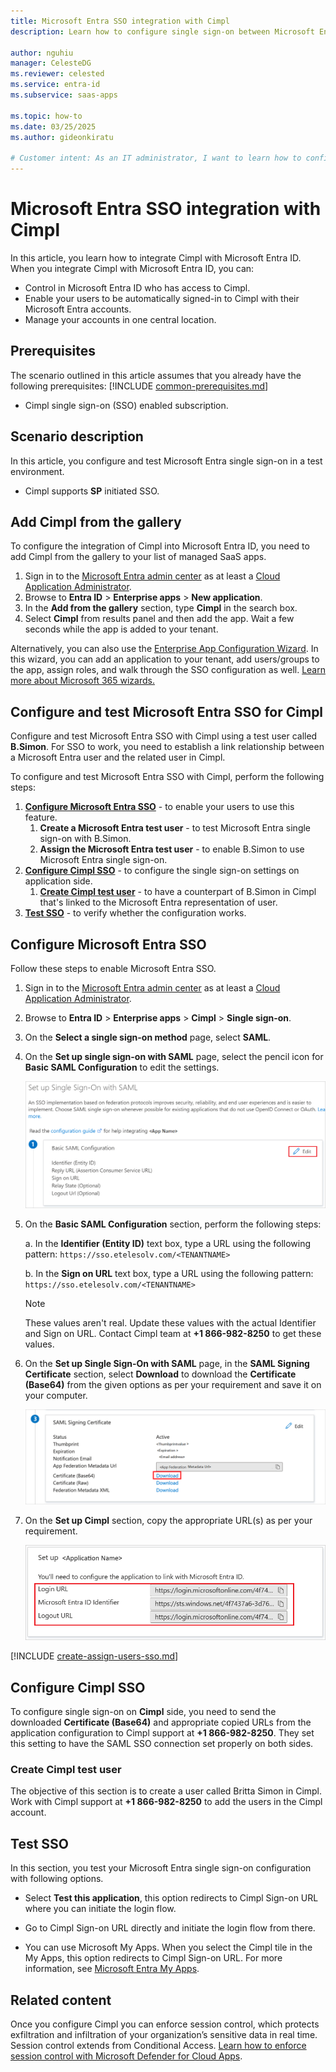 ```yaml
---
title: Microsoft Entra SSO integration with Cimpl
description: Learn how to configure single sign-on between Microsoft Entra ID and Cimpl.

author: nguhiu
manager: CelesteDG
ms.reviewer: celested
ms.service: entra-id
ms.subservice: saas-apps

ms.topic: how-to
ms.date: 03/25/2025
ms.author: gideonkiratu

# Customer intent: As an IT administrator, I want to learn how to configure single sign-on between Microsoft Entra ID and Cimpl so that I can control who has access to Cimpl, enable automatic sign-in with Microsoft Entra accounts, and manage my accounts in one central location.
---
```

# Microsoft Entra SSO integration with Cimpl

In this article,  you learn how to integrate Cimpl with Microsoft Entra ID. When you integrate Cimpl with Microsoft Entra ID, you can:

* Control in Microsoft Entra ID who has access to Cimpl.
* Enable your users to be automatically signed-in to Cimpl with their Microsoft Entra accounts.
* Manage your accounts in one central location.

## Prerequisites
The scenario outlined in this article assumes that you already have the following prerequisites:
[!INCLUDE [common-prerequisites.md](~/identity/saas-apps/includes/common-prerequisites.md)]
* Cimpl single sign-on (SSO) enabled subscription.

## Scenario description

In this article,  you configure and test Microsoft Entra single sign-on in a test environment.

* Cimpl supports **SP** initiated SSO.

## Add Cimpl from the gallery

To configure the integration of Cimpl into Microsoft Entra ID, you need to add Cimpl from the gallery to your list of managed SaaS apps.

1. Sign in to the [Microsoft Entra admin center](https://entra.microsoft.com) as at least a [Cloud Application Administrator](~/identity/role-based-access-control/permissions-reference.md#cloud-application-administrator).
1. Browse to **Entra ID** > **Enterprise apps** > **New application**.
1. In the **Add from the gallery** section, type **Cimpl** in the search box.
1. Select **Cimpl** from results panel and then add the app. Wait a few seconds while the app is added to your tenant.

 Alternatively, you can also use the [Enterprise App Configuration Wizard](https://portal.office.com/AdminPortal/home?Q=Docs#/azureadappintegration). In this wizard, you can add an application to your tenant, add users/groups to the app, assign roles, and walk through the SSO configuration as well. [Learn more about Microsoft 365 wizards.](/microsoft-365/admin/misc/azure-ad-setup-guides)

<a name='configure-and-test-azure-ad-sso-for-cimpl'></a>

## Configure and test Microsoft Entra SSO for Cimpl

Configure and test Microsoft Entra SSO with Cimpl using a test user called **B.Simon**. For SSO to work, you need to establish a link relationship between a Microsoft Entra user and the related user in Cimpl.

To configure and test Microsoft Entra SSO with Cimpl, perform the following steps:

1. **[Configure Microsoft Entra SSO](#configure-azure-ad-sso)** - to enable your users to use this feature.
    1. **Create a Microsoft Entra test user** - to test Microsoft Entra single sign-on with B.Simon.
    1. **Assign the Microsoft Entra test user** - to enable B.Simon to use Microsoft Entra single sign-on.
1. **[Configure Cimpl SSO](#configure-cimpl-sso)** - to configure the single sign-on settings on application side.
    1. **[Create Cimpl test user](#create-cimpl-test-user)** - to have a counterpart of B.Simon in Cimpl that's linked to the Microsoft Entra representation of user.
1. **[Test SSO](#test-sso)** - to verify whether the configuration works.

<a name='configure-azure-ad-sso'></a>

## Configure Microsoft Entra SSO

Follow these steps to enable Microsoft Entra SSO.

1. Sign in to the [Microsoft Entra admin center](https://entra.microsoft.com) as at least a [Cloud Application Administrator](~/identity/role-based-access-control/permissions-reference.md#cloud-application-administrator).
1. Browse to **Entra ID** > **Enterprise apps** > **Cimpl** > **Single sign-on**.
1. On the **Select a single sign-on method** page, select **SAML**.
1. On the **Set up single sign-on with SAML** page, select the pencil icon for **Basic SAML Configuration** to edit the settings.

   ![Edit Basic SAML Configuration](common/edit-urls.png)

1. On the **Basic SAML Configuration** section, perform the following steps:

    a. In the **Identifier (Entity ID)** text box, type a URL using the following pattern:
    `https://sso.etelesolv.com/<TENANTNAME>`
    
    b. In the **Sign on URL** text box, type a URL using the following pattern:
    `https://sso.etelesolv.com/<TENANTNAME>`

    > [!NOTE]
    > These values aren't real. Update these values with the actual Identifier and Sign on URL. Contact Cimpl team at **+1 866-982-8250** to get these values.

1. On the **Set up Single Sign-On with SAML** page, in the **SAML Signing Certificate** section, select **Download** to download the **Certificate (Base64)** from the given options as per your requirement and save it on your computer.

    ![The Certificate download link](common/certificatebase64.png)

1. On the **Set up Cimpl** section, copy the appropriate URL(s) as per your requirement.

    ![Copy configuration URLs](common/copy-configuration-urls.png)

<a name='create-an-azure-ad-test-user'></a>

[!INCLUDE [create-assign-users-sso.md](~/identity/saas-apps/includes/create-assign-users-sso.md)]

## Configure Cimpl SSO

To configure single sign-on on **Cimpl** side, you need to send the downloaded **Certificate (Base64)** and appropriate copied URLs from the application configuration to Cimpl support at **+1 866-982-8250**. They set this setting to have the SAML SSO connection set properly on both sides.

### Create Cimpl test user

The objective of this section is to create a user called Britta Simon in Cimpl. Work with Cimpl support at **+1 866-982-8250** to add the users in the Cimpl account.

## Test SSO

In this section, you test your Microsoft Entra single sign-on configuration with following options. 

* Select **Test this application**, this option redirects to Cimpl Sign-on URL where you can initiate the login flow. 

* Go to Cimpl Sign-on URL directly and initiate the login flow from there.

* You can use Microsoft My Apps. When you select the Cimpl tile in the My Apps, this option redirects to Cimpl Sign-on URL. For more information, see [Microsoft Entra My Apps](/azure/active-directory/manage-apps/end-user-experiences#azure-ad-my-apps).

## Related content

Once you configure Cimpl you can enforce session control, which protects exfiltration and infiltration of your organization’s sensitive data in real time. Session control extends from Conditional Access. [Learn how to enforce session control with Microsoft Defender for Cloud Apps](/cloud-app-security/proxy-deployment-aad).
